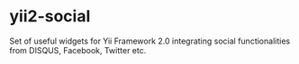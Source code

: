 yii2-social
===========

Set of useful widgets for Yii Framework 2.0 integrating social functionalities from DISQUS, Facebook, Twitter etc.

